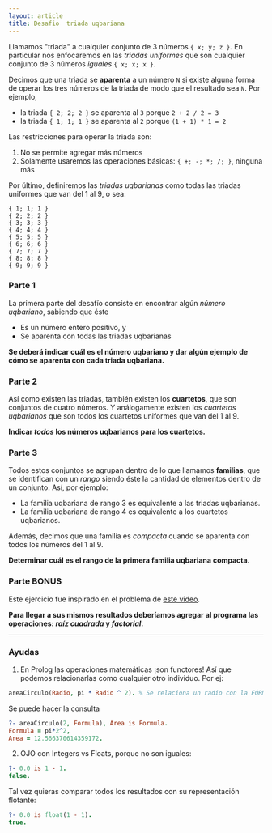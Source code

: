 ```yaml
---
layout: article
title: Desafio  triada uqbariana
---
```


Llamamos "triada" a cualquier conjunto de 3 números `{ x; y; z }`. En particular nos enfocaremos en las _triadas uniformes_ que son cualquier conjunto de 3 números _iguales_ `{ x; x; x }`.

Decimos que una triada se **aparenta** a un número `N` si existe alguna forma de operar los tres números de la triada de modo que el resultado sea `N`.
Por ejemplo, 
- la triada `{ 2; 2; 2 }` se aparenta al `3` porque `2 + 2 / 2 = 3`
- la triada `{ 1; 1; 1 }` se aparenta al `2` porque `(1 + 1) * 1 = 2`

Las restricciones para operar la triada son:
1. No se permite agregar más números
2. Solamente usaremos las operaciones básicas: `{ +; -; *; /; }`, ninguna más


Por último, definiremos las _triadas uqbarianas_ como todas las triadas uniformes que van del 1 al 9, o sea:
```
{ 1; 1; 1 }
{ 2; 2; 2 }
{ 3; 3; 3 }
{ 4; 4; 4 }
{ 5; 5; 5 }
{ 6; 6; 6 }
{ 7; 7; 7 }
{ 8; 8; 8 }
{ 9; 9; 9 }
```

### Parte 1

La primera parte del desafío consiste en encontrar algún _número uqbariano_, sabiendo que éste 
- Es un número entero positivo, y
- Se aparenta con todas las triadas uqbarianas

**Se deberá indicar cuál es el número uqbariano y dar algún ejemplo de cómo se aparenta con cada triada uqbariana.**


### Parte 2

Así como existen las triadas, también existen los **cuartetos**, que son conjuntos de cuatro números. Y análogamente existen los _cuartetos uqbarianos_ que son todos los cuartetos uniformes que van del 1 al 9.

**Indicar _todos_ los números uqbarianos para los cuartetos.**


### Parte 3

Todos estos conjuntos se agrupan dentro de lo que llamamos **familias**, que se identifican con un _rango_ siendo éste la cantidad de elementos dentro de un conjunto. Así, por ejemplo:
- La familia uqbariana de rango 3 es equivalente a las triadas uqbarianas.
- La familia uqbariana de rango 4 es equivalente a los cuartetos uqbarianos.

Además, decimos que una familia es _compacta_ cuando se aparenta con todos los números del 1 al 9.

**Determinar cuál es el rango de la primera familia uqbariana compacta.**


### Parte BONUS

Este ejercicio fue inspirado en el problema de [este video](https://www.youtube.com/watch?v=h2vkrxvh76c). 

**Para llegar a sus mismos resultados deberíamos agregar al programa las operaciones: _raíz cuadrada_ y _factorial_.**

-----
### Ayudas

1. En Prolog las operaciones matemáticas ¡son functores! Así que podemos relacionarlas como cualquier otro individuo. Por ej:
```Prolog
areaCirculo(Radio, pi * Radio ^ 2). % Se relaciona un radio con la FÓRMULA del área
```
Se puede hacer la consulta
```Prolog
?- areaCirculo(2, Formula), Area is Formula.
Formula = pi*2^2,
Area = 12.566370614359172.
```

2. OJO con Integers vs Floats, porque no son iguales:
```Prolog
?- 0.0 is 1 - 1.
false.
```
Tal vez quieras comparar todos los resultados con su representación flotante:
```Prolog
?- 0.0 is float(1 - 1).
true.
```
